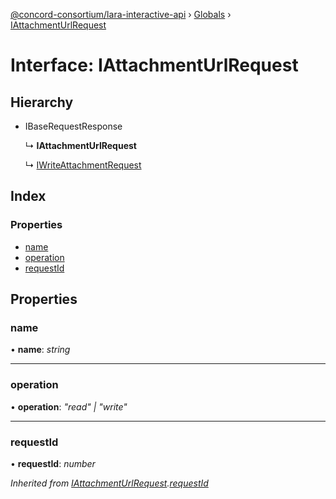 [@concord-consortium/lara-interactive-api](../README.md) › [Globals](../globals.md) › [IAttachmentUrlRequest](iattachmenturlrequest.md)

# Interface: IAttachmentUrlRequest

## Hierarchy

* IBaseRequestResponse

  ↳ **IAttachmentUrlRequest**

  ↳ [IWriteAttachmentRequest](iwriteattachmentrequest.md)

## Index

### Properties

* [name](iattachmenturlrequest.md#name)
* [operation](iattachmenturlrequest.md#operation)
* [requestId](iattachmenturlrequest.md#requestid)

## Properties

###  name

• **name**: *string*

___

###  operation

• **operation**: *"read" | "write"*

___

###  requestId

• **requestId**: *number*

*Inherited from [IAttachmentUrlRequest](iattachmenturlrequest.md).[requestId](iattachmenturlrequest.md#requestid)*
